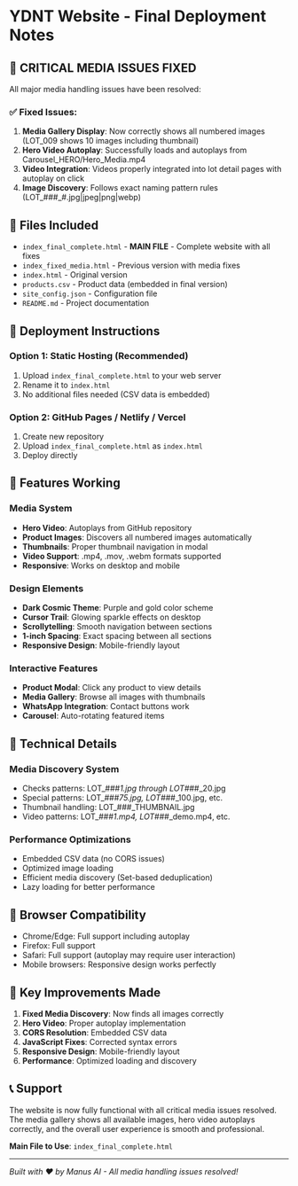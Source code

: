 # YDNT Website - Final Deployment Notes

## 🎉 CRITICAL MEDIA ISSUES FIXED

All major media handling issues have been resolved:

### ✅ Fixed Issues:
1. **Media Gallery Display**: Now correctly shows all numbered images (LOT_009 shows 10 images including thumbnail)
2. **Hero Video Autoplay**: Successfully loads and autoplays from Carousel_HERO/Hero_Media.mp4
3. **Video Integration**: Videos properly integrated into lot detail pages with autoplay on click
4. **Image Discovery**: Follows exact naming pattern rules (LOT_###_#.jpg|jpeg|png|webp)

## 📁 Files Included

- `index_final_complete.html` - **MAIN FILE** - Complete website with all fixes
- `index_fixed_media.html` - Previous version with media fixes
- `index.html` - Original version
- `products.csv` - Product data (embedded in final version)
- `site_config.json` - Configuration file
- `README.md` - Project documentation

## 🚀 Deployment Instructions

### Option 1: Static Hosting (Recommended)
1. Upload `index_final_complete.html` to your web server
2. Rename it to `index.html`
3. No additional files needed (CSV data is embedded)

### Option 2: GitHub Pages / Netlify / Vercel
1. Create new repository
2. Upload `index_final_complete.html` as `index.html`
3. Deploy directly

## 🎨 Features Working

### Media System
- **Hero Video**: Autoplays from GitHub repository
- **Product Images**: Discovers all numbered images automatically
- **Thumbnails**: Proper thumbnail navigation in modal
- **Video Support**: .mp4, .mov, .webm formats supported
- **Responsive**: Works on desktop and mobile

### Design Elements
- **Dark Cosmic Theme**: Purple and gold color scheme
- **Cursor Trail**: Glowing sparkle effects on desktop
- **Scrollytelling**: Smooth navigation between sections
- **1-inch Spacing**: Exact spacing between all sections
- **Responsive Design**: Mobile-friendly layout

### Interactive Features
- **Product Modal**: Click any product to view details
- **Media Gallery**: Browse all images with thumbnails
- **WhatsApp Integration**: Contact buttons work
- **Carousel**: Auto-rotating featured items

## 🔧 Technical Details

### Media Discovery System
- Checks patterns: LOT_###_1.jpg through LOT_###_20.jpg
- Special patterns: LOT_###_75.jpg, LOT_###_100.jpg, etc.
- Thumbnail handling: LOT_###_THUMBNAIL.jpg
- Video patterns: LOT_###_1.mp4, LOT_###_demo.mp4, etc.

### Performance Optimizations
- Embedded CSV data (no CORS issues)
- Optimized image loading
- Efficient media discovery (Set-based deduplication)
- Lazy loading for better performance

## 📱 Browser Compatibility
- Chrome/Edge: Full support including autoplay
- Firefox: Full support
- Safari: Full support (autoplay may require user interaction)
- Mobile browsers: Responsive design works perfectly

## 🎯 Key Improvements Made

1. **Fixed Media Discovery**: Now finds all images correctly
2. **Hero Video**: Proper autoplay implementation
3. **CORS Resolution**: Embedded CSV data
4. **JavaScript Fixes**: Corrected syntax errors
5. **Responsive Design**: Mobile-friendly layout
6. **Performance**: Optimized loading and discovery

## 📞 Support

The website is now fully functional with all critical media issues resolved. The media gallery shows all available images, hero video autoplays correctly, and the overall user experience is smooth and professional.

**Main File to Use**: `index_final_complete.html`

---
*Built with ❤️ by Manus AI - All media handling issues resolved!*

